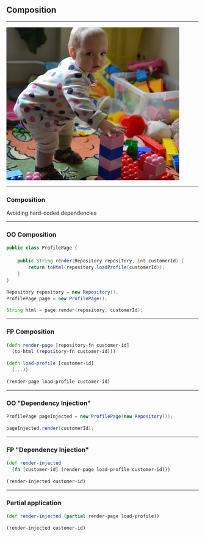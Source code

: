 ## Composition

---

![composition](img/composition.jpg)

---

### Composition

Avoiding hard-coded dependencies

---

### OO Composition

```java
public class ProfilePage {

    public String render(Repository repository, int customerId) {
        return toHtml(repository.loadProfile(customerId));
    }
}
```

```java
Repository repository = new Repository();
ProfilePage page = new ProfilePage();
```

```java
String html = page.render(repository, customerId);
```

---

### FP Composition

```clojure
(defn render-page [repository-fn customer-id]
  (to-html (repository-fn customer-id)))
```

```clojure
(defn load-profile [customer-id]
  (...))
```

```clojure
(render-page load-profile customer-id)
```

---

### OO "Dependency Injection"

```java
ProfilePage pageInjected = new ProfilePage(new Repository());
```

```java
pageInjected.render(customerId);
```

---

### FP "Dependency Injection"

```clojure
(def render-injected
  (fn [customer-id] (render-page load-profile customer-id)))
```

```clojure
(render-injected customer-id)
```

---

### Partial application

```clojure
(def render-injected (partial render-page load-profile))
```

```clojure
(render-injected customer-id)
```

